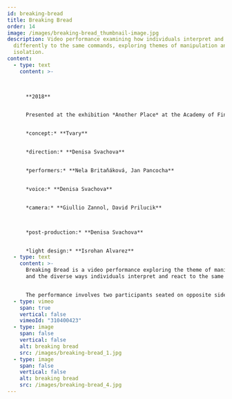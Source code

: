 ```yaml
---
id: breaking-bread
title: Breaking Bread
order: 14
image: /images/breaking-bread_thumbnail-image.jpg
description: Video performance examining how individuals interpret and react
  differently to the same commands, exploring themes of manipulation and
  isolation.
content:
  - type: text
    content: >-
      


      **2018**


      Presented at the exhibition *Another Place* at the Academy of Fine Arts in Prague in 2018.


      *concept:* **Tvary**


      *direction:* **Denisa Svachova**


      *performers:* **Nela Britaňáková, Jan Pancocha**


      *voice:* **Denisa Svachova**


      *camera:* **Giullio Zannol, David Prilucik**



      *post-production:* **Denisa Svachova**


      *light design:* **Isrohan Alvarez**
  - type: text
    content: >-
      Breaking Bread is a video performance exploring the theme of manipulation
      and the diverse ways individuals interpret and react to the same commands.


      The performance involves two participants seated on opposite sides of a round table, separated by a wall. Although physically and mentally isolated, they remain aware of each other's presence. Both participants receive identical instructions through headphones, beginning with an awareness of their own bodies. As the performance progresses, the commands escalate from simple motivational cues to increasingly absurd directives, highlighting the variations in human response.
  - type: vimeo
    span: true
    vertical: false
    vimeoId: "310400423"
  - type: image
    span: false
    vertical: false
    alt: breaking bread
    src: /images/breaking-bread_1.jpg
  - type: image
    span: false
    vertical: false
    alt: breaking bread
    src: /images/breaking-bread_4.jpg
---
```

